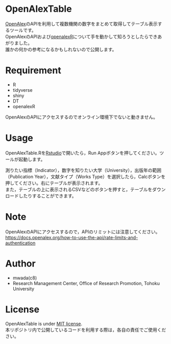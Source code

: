 # OpenAlexTable

[OpenAlex](https://openalex.org/)のAPIを利用して複数機関の数字をまとめて取得してテーブル表示するツールです。  
OpenAlexのAPIおよび[openalexR](https://docs.ropensci.org/openalexR/)について手を動かして知ろうとしたらできあがりました。  
誰かの何かの参考になるかもしれないので公開します。  

# Requirement

- R
- tidyverse
- shiny
- DT
- openalexR

OpenAlexのAPIにアクセスするのでオンライン環境下でないと動きません。

# Usage

OpenAlexTable.Rを[Rstudio](https://posit.co/products/open-source/rstudio/)で開いたら，Run Appボタンを押してください。ツールが起動します。

測りたい指標（Indicator），数字を知りたい大学（University），出版年の範囲（Publication Year），文献タイプ（Works Type）を選択したら，Calcボタンを押してください。右にテーブルが表示されます。  
また，テーブルの上に表示されるCSVなどのボタンを押すと，テーブルをダウンロードしたりすることができます。


# Note

OpenAlexのAPIにアクセスするので，APIのリミットには注意してください。
https://docs.openalex.org/how-to-use-the-api/rate-limits-and-authentication

# Author

* mwada(c8)
* Research Management Center, Office of Research Promotion, Tohoku University

# License

OpenAlexTable is under [MIT license](https://en.wikipedia.org/wiki/MIT_License).  
本リポジトリ内で公開しているコードを利用する際は，各自の責任でご使用ください。
